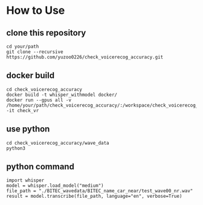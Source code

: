 # How to Use

## clone this repository
```
cd your/path
git clone --recursive https://github.com/yuzoo0226/check_voicerecog_accuracy.git
```

## docker build
```
cd check_voicerecog_accuracy
docker build -t whisper_withmodel docker/
docker run --gpus all -v /home/your/path/check_voicerecog_accuracy/:/workspace/check_voicerecog_accuracy -it check_vr
```

## use python
```
cd check_voicerecog_accuracy/wave_data
python3
```

## python command
```
import whisper
model = whisper.load_model("medium")
file_path = "./BITEC_wavedata/BITEC_name_car_near/test_wave00_nr.wav"
result = model.transcribe(file_path, language="en", verbose=True)
```